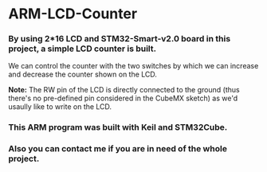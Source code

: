 # ARM-LCD-Counter

### By using 2*16 LCD and STM32-Smart-v2.0 board in this project, a simple LCD counter is built. 

We can control the counter with the two switches by which we can increase and decrease the counter shown on the LCD.

**Note:** The RW pin of the LCD is directly connected to the ground (thus there's no pre-defined pin considered in the CubeMX sketch) as we'd usaully like to write on the LCD.

### This ARM program was built with Keil and STM32Cube.
### Also you can contact me if you are in need of the whole project.
